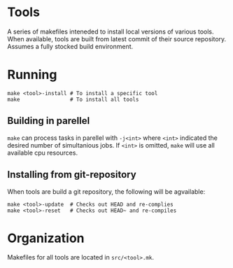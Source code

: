 # Tools
A series of makefiles inteneded to install local versions of various tools.  
When available, tools are built from latest commit of their source repository.  
Assumes a fully stocked build environment.

# Running

```
make <tool>-install # To install a specific tool
make                # To install all tools
```

## Building in parellel
`make` can process tasks in parellel with `-j<int>` where `<int>` indicated
the desired number of simultanious jobs. If `<int>` is omitted, `make` will
use all available cpu resources.

## Installing from git-repository
When tools are build a git repository, the following will be agvailable:
```
make <tool>-update  # Checks out HEAD and re-complies
make <tool>-reset   # Checks out HEAD~ and re-compiles
```

# Organization
Makefiles for all tools are located in `src/<tool>.mk`. 



